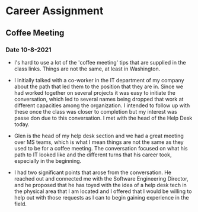# Career Assignment

## Coffee Meeting

### Date 10-8-2021

- I's hard to use a lot of the 'coffee meeting' tips that are supplied in the class links. Things are not the same, at least in Washington.

- I initially talked with a co-worker in the IT department of my company about the path that led them to the position that they are in. Since we had worked together on several projects it was easy to initiate the conversation, which led to several names being dropped that work at different capacities among the organization. I intended to follow up with these once the class was closer to completion but my interest was passe don due to this conversation. I met with the head of the Help Desk today.

- Glen is the head of my help desk section and we had a great meeting over MS teams, which is what I mean things are not the same as they used to be for a coffee meeting. The conversation focused on what his path to IT looked like and the different turns that his career took, especially in the beginning.
- I had two significant points that arose from the conversation. He reached out and connected me with the Software Engineering Director, and he proposed that he has toyed with the idea of a help desk tech in the physical area that I am located and I offered that I would be willing to help out with those requests as I can to begin gaining experience in the field.